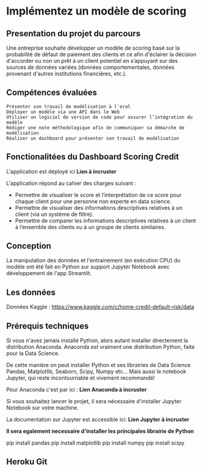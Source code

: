 # Implémentez un modèle de scoring


## Presentation du projet du parcours

Une entreprise souhaite développer un modèle de scoring basé sur la probabilité de défaut de paiement des clients et ce afin d'éclairer la décision d'accorder ou non un prêt à un client potentiel en s’appuyant sur des sources de données variées (données comportementales, données provenant d'autres institutions financières, etc.).

## Compétences évaluées

    Présenter son travail de modélisation à l'oral
    Déployer un modèle via une API dans le Web
    Utiliser un logiciel de version de code pour assurer l’intégration du modèle
    Rédiger une note méthodologique afin de communiquer sa démarche de modélisation
    Réaliser un dashboard pour présenter son travail de modélisation



## **Fonctionalitées du Dashboard Scoring Credit**

L'application est déployé ici **Lien à incruster**


L'application répond au cahier des charges suivant :

  - Permettre de visualiser le score et l’interprétation de ce score pour chaque client pour une personne non experte en data science.
  - Permettre de visualiser des informations descriptives relatives à un client (via un système de filtre).
  - Permettre de comparer les informations descriptives relatives à un client à l’ensemble des clients ou à un groupe de clients similaires.
  

## Conception

La manipulation des données et l'entrainement (en exécution CPU) du modèle ont été fait en Python sur support Jupyter Notebook avec développement de l'app Streamlit.

## Les données

Données Kaggle : https://www.kaggle.com/c/home-credit-default-risk/data


## Prérequis techniques

Si vous n'avez jamais installé Python, alors autant installer directement la distribution Anaconda. Anaconda est vraiment une distribution Python, faite pour la Data Science.

De cette manière on peut installer Python et ses librairies de Data Science Pandas, Matplotlib, Seaborn, Scipy, Numpy etc… Mais aussi le notebook Jupyter, qui reste incontournable et vivement recommandé! 

Pour Anaconda c'est par ici : **Lien Anaconda à incruster**

Si vous souhaitez lancer le projet, il sera nécessaire d'installer Jupyter Notebook sur votre machine.

La documentation sur Jupyter est accessible ici: **Lien Jupyter à incruster**

**Il sera egalement necessaire d'installer les principales librairie de Python**

pip install pandas
pip install matplotlib
pip install numpy
pip install scipy

## Heroku Git

